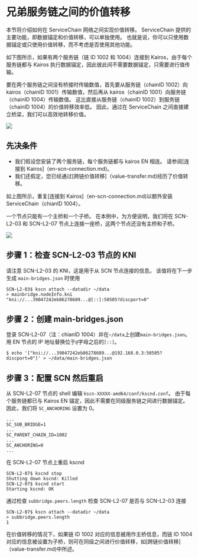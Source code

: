 # 兄弟服务链之间的价值转移

本节将介绍如何在 ServiceChain 网络之间实现价值转移。
ServiceChain 提供的主要功能，即数据锚定和价值转移，可以单独使用。 也就是说，你可以只使用数据锚定或只使用价值转移，而不考虑是否使用其他功能。

如下图所示，如果有两个服务链（链 ID 1002 和 1004）连接到 Kairos，由于每个服务链都与 Kairos 执行数据锚定，因此彼此间不需要数据锚定，只需要进行值传输。

要在两个服务链之间没有桥接时传输数值，首先要从服务链（chainID 1002）向 kairos（chainID 1001）传输数值，然后再从 kairos（chainID 1001）向服务链（chainID 1004）传输数值。 这比直接从服务链（chainID 1002）到服务链（chainID 1004）的价值转移效率低。 因此，通过在 ServiceChain 之间直接建立桥梁，我们可以高效地转移价值。

![](/img/nodes/sc-vt-between-sibling-arch.png)

## 先决条件<a id="prerequisites"></a>

- 我们假设您安装了两个服务链，每个服务链都与 kairos EN 相连。 请参阅[连接到 Kairos]（en-scn-connection.md)。
- 我们还假定，您已经通过[跨链价值转移]（value-transfer.md)经历了价值转移。

如上图所示，重复[连接到 Kairos]（en-scn-connection.md)以额外安装 ServiceChain（chianID 1004）。

一个节点只能有一个主桥和一个子桥。 在本例中，为方便说明，我们将在 SCN-L2-03 和 SCN-L2-07 节点上连接一座桥，这两个节点还没有主桥和子桥。

![](/img/nodes/sc-vt-between-sibling-bridge.png)

## 步骤 1：检查 SCN-L2-03 节点的 KNI<a id="step-1-check-kni-of-scn-node"></a>

请注意 SCN-L2-03 的 KNI，这是用于从 SCN 节点连接的信息。 该值将在下一步生成 `main-bridges.json` 时使用

```
SCN-L2-03$ kscn attach --datadir ~/data
> mainbridge.nodeInfo.kni
"kni://...39047242eb86278689...@[::]:50505?discport=0"
```

## 步骤 2：创建 main-bridges.json<a id="step-2-create-main-bridges-json"></a>

登录 SCN-L2-07（注：chianID 1004）并在`~/data`上创建`main-bridges.json`。 用 EN 节点的 IP 地址替换位于`@`字母之后的`[::]`。

```
$ echo '["kni://...39047242eb86278689...@192.168.0.3:50505?discport=0"]' > ~/data/main-bridges.json
```

## 步骤 3：配置 SCN 然后重启<a id="step-3-configure-scn-then-restart"></a>

从 SCN-L2-07 节点的 shell 编辑 `kscn-XXXXX-amd64/conf/kscnd.conf`。 由于每个服务链都已与 Kairos EN 锚定，因此不需要在同级服务链之间进行数据锚定。 因此，我们将 `SC_ANCHORING` 设置为 0。

```
...
SC_SUB_BRIDGE=1
...
SC_PARENT_CHAIN_ID=1002
...
SC_ANCHORING=0
...
```

在 SCN-L2-07 节点上重启 kscnd

```
SCN-L2-07$ kscnd stop
Shutting down kscnd: Killed
SCN-L2-07$ kscnd start
Starting kscnd: OK
```

通过检查 `subbridge.peers.length` 检查 SCN-L2-07 是否与 SCN-L2-03 连接

```
SCN-L2-07$ kscn attach --datadir ~/data
> subbridge.peers.length
1
```

在价值转移的情况下，如果链 ID 1002 对应的信息被用作主桥信息，而链 ID 1004 对应的信息被设置为子桥，则可在同级之间进行价值转移，如[跨链价值转移]（value-transfer.md)中所述。
